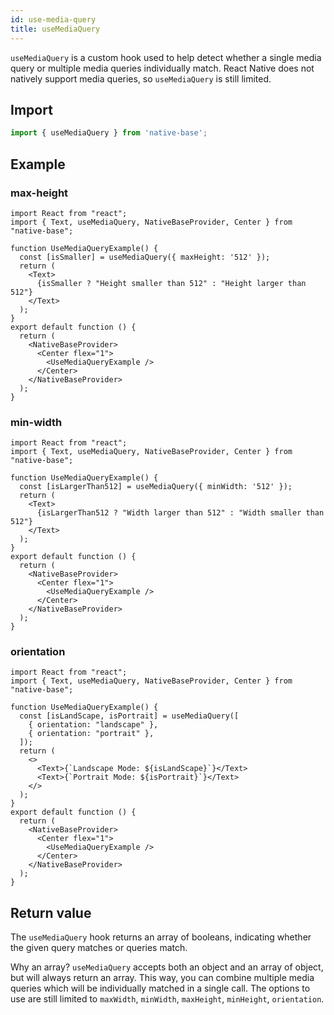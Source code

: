 ```yaml
---
id: use-media-query
title: useMediaQuery
---
```


`useMediaQuery` is a custom hook used to help detect whether a single media query or multiple media queries individually match. React Native does not natively support media queries, so `useMediaQuery` is still limited.

## Import

```jsx
import { useMediaQuery } from 'native-base';
```

## Example

### max-height

```SnackPlayer name=useMediaQuery%20Usage(max-height)
import React from "react";
import { Text, useMediaQuery, NativeBaseProvider, Center } from "native-base";

function UseMediaQueryExample() {
  const [isSmaller] = useMediaQuery({ maxHeight: '512' });
  return (
    <Text>
      {isSmaller ? "Height smaller than 512" : "Height larger than 512"}
    </Text>
  );
}
export default function () {
  return (
    <NativeBaseProvider>
      <Center flex="1">
        <UseMediaQueryExample />
      </Center>
    </NativeBaseProvider>
  );
}
```

### min-width

```SnackPlayer name=useMediaQuery%20Usage(min-width)
import React from "react";
import { Text, useMediaQuery, NativeBaseProvider, Center } from "native-base";

function UseMediaQueryExample() {
  const [isLargerThan512] = useMediaQuery({ minWidth: '512' });
  return (
    <Text>
      {isLargerThan512 ? "Width larger than 512" : "Width smaller than 512"}
    </Text>
  );
}
export default function () {
  return (
    <NativeBaseProvider>
      <Center flex="1">
        <UseMediaQueryExample />
      </Center>
    </NativeBaseProvider>
  );
}
```

### orientation

```SnackPlayer name=useMediaQuery%20Usage(orientation)
import React from "react";
import { Text, useMediaQuery, NativeBaseProvider, Center } from "native-base";

function UseMediaQueryExample() {
  const [isLandScape, isPortrait] = useMediaQuery([
    { orientation: "landscape" },
    { orientation: "portrait" },
  ]);
  return (
    <>
      <Text>{`Landscape Mode: ${isLandScape}`}</Text>
      <Text>{`Portrait Mode: ${isPortrait}`}</Text>
    </>
  );
}
export default function () {
  return (
    <NativeBaseProvider>
      <Center flex="1">
        <UseMediaQueryExample />
      </Center>
    </NativeBaseProvider>
  );
}
```

## Return value

The `useMediaQuery` hook returns an array of booleans, indicating whether the given query matches or queries match.

Why an array? `useMediaQuery` accepts both an object and an array of object, but will always return an array. This way, you can combine multiple media queries which will be individually matched in a single call. The options to use are still limited to `maxWidth`, `minWidth`, `maxHeight`, `minHeight`, `orientation`.
